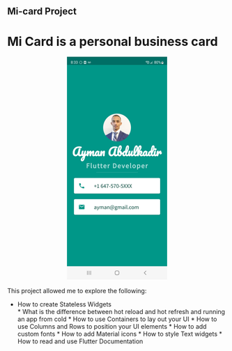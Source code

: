 ## Mi-card Project
# Mi Card is a personal business card
<p align="center">
<img src="images/app.jpeg"  width="230.5" height="512">
</p>
This project allowed me to explore the following:
<ul>
  <li>How to create Stateless Widgets</li>
* What is the difference between hot reload and hot refresh and running an app from cold
* How to use Containers to lay out your UI
* How to use Columns and Rows to position your UI elements
* How to add custom fonts
* How to add Material icons
* How to style Text widgets
* How to read and use Flutter Documentation
</ul>
</p>
